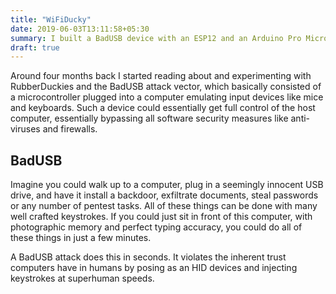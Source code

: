 ```yaml
---
title: "WiFiDucky"
date: 2019-06-03T13:11:58+05:30
summary: I built a BadUSB device with an ESP12 and an Arduino Pro Micro which can be accessed and controlled via WiFi.
draft: true
---
```


Around four months back I started reading about and experimenting with RubberDuckies and the BadUSB attack vector, which basically consisted of a microcontroller plugged into a computer emulating input devices like mice and keyboards. Such a device could essentially get full control of the host computer, essentially bypassing all software security measures like anti-viruses and firewalls.

## BadUSB

Imagine you could walk up to a computer, plug in a seemingly innocent USB drive, and have it install a backdoor, exfiltrate documents, steal passwords or any number of pentest tasks. All of these things can be done with many well crafted keystrokes. If you could just sit in front of this computer, with photographic memory and perfect typing accuracy, you could do all of these things in just a few minutes.

A BadUSB attack does this in seconds. It violates the inherent trust computers have in humans by posing as an HID devices and injecting keystrokes at superhuman speeds.
